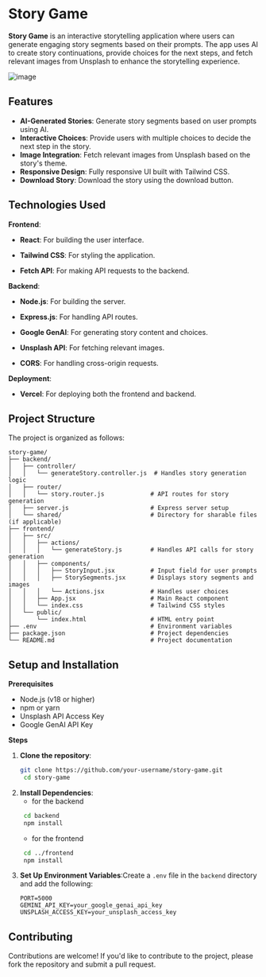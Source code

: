 # Story Game

**Story Game** is an interactive storytelling application where users can generate engaging story segments based on their prompts. The app uses AI to create story continuations, provide choices for the next steps, and fetch relevant images from Unsplash to enhance the storytelling experience.

![image](https://github.com/user-attachments/assets/b1600835-9acd-4868-887d-9f54d0f6f52e)

## Features
- **AI-Generated Stories**: Generate story segments based on user prompts using AI.
- **Interactive Choices**: Provide users with multiple choices to decide the next step in the story.
- **Image Integration**: Fetch relevant images from Unsplash based on the story's theme.
- **Responsive Design**: Fully responsive UI built with Tailwind CSS.
- **Download Story**: Download the story using the download button.

## Technologies Used

**Frontend**:

- **React**: For building the user interface.

- **Tailwind CSS**: For styling the application.

- **Fetch API**: For making API requests to the backend.

**Backend**:

- **Node.js**: For building the server.

- **Express.js**: For handling API routes.

- **Google GenAI**: For generating story content and choices.

- **Unsplash API**: For fetching relevant images.

- **CORS**: For handling cross-origin requests.

**Deployment**:

- **Vercel**: For deploying both the frontend and backend.

## Project Structure
The project is organized as follows:
```
story-game/
├── backend/
│   ├── controller/
│   │   └── generateStory.controller.js  # Handles story generation logic
│   ├── router/
│   │   └── story.router.js             # API routes for story generation
│   ├── server.js                       # Express server setup
│   └── shared/                         # Directory for sharable files (if applicable)
├── frontend/
│   ├── src/
│   │   ├── actions/
│   │   │   └── generateStory.js        # Handles API calls for story generation
│   │   ├── components/
│   │   │   ├── StoryInput.jsx          # Input field for user prompts
│   │   │   ├── StorySegments.jsx       # Displays story segments and images
│   │   │   └── Actions.jsx             # Handles user choices
│   │   ├── App.jsx                     # Main React component
│   │   └── index.css                   # Tailwind CSS styles
│   └── public/
│       └── index.html                  # HTML entry point
├── .env                                # Environment variables
├── package.json                        # Project dependencies
└── README.md                           # Project documentation
```

## Setup and Installation

**Prerequisites**

- Node.js (v18 or higher)
- npm or yarn
- Unsplash API Access Key
- Google GenAI API Key

**Steps**

1. **Clone the repository**:
   ```bash
   git clone https://github.com/your-username/story-game.git
    cd story-game
   ```
2. **Install Dependencies**:
    - for the backend
   ```bash
    cd backend
    npm install
   ```
   - for the frontend
   ```bash
    cd ../frontend
    npm install
   ```
3. **Set Up Environment Variables**:Create a `.env` file in the `backend` directory and add the following:
    ```
    PORT=5000
    GEMINI_API_KEY=your_google_genai_api_key
    UNSPLASH_ACCESS_KEY=your_unsplash_access_key
    ```


## Contributing
Contributions are welcome! If you'd like to contribute to the project, please fork the repository and submit a pull request.




